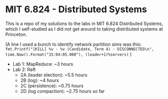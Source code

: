 # MIT 6.824 - Distributed Systems

This is a repo of my solutions to the labs in MIT 6.824 Distributed Systems, which I self-studied as I did not get around to taking distributed systems at Princeton.

(A line I used a bunch to identify network partition sims was this:
```fmt.Printf("[KILL] %v - %v (Candidate, Term 4) - DISCONNECTED\n", time.Now().Format("15:04:05.000"), (leader+1)%servers)```
)
- Lab 1: MapReduce: ~3 hours
- Lab 2: Raft
    - 2A (leader election): ~5.5 hours
    - 2B (log): ~4 hours
    - 2C (persistence): ~0.75 hours
    - 2D (log compaction): ~2.75 hours so far